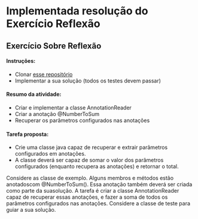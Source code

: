 # Implementada resolução do Exercício Reflexão

## Exercício Sobre Reflexão

#### Instruções:

* Clonar [esse repositório](https://github.com/phillima/exercicio-reflexao)
* Implementar a sua solução (todos os testes devem passar)

#### Resumo da atividade:
* Criar e implementar a classe AnnotationReader
* Criar a anotação @NumberToSum
* Recuperar os parâmetros configurados nas anotações

#### Tarefa proposta:
- Crie uma classe java capaz de recuperar e extrair parâmetros configurados em anotações.
- A classe deverá ser capaz de somar o valor dos parâmetros configurados (enquanto recupera as anotações) e retornar o total.
<p> Considere as classe de exemplo. Alguns membros e métodos estão anotadoscom @NumberToSum(). Essa anotação também deverá ser criada como parte da suasolução. A tarefa é criar a classe AnnotationReader capaz de recuperar essas anotações, e fazer a soma de todos os parâmetros configurados nas anotações. Considere a classe de teste  para guiar a sua solução.</p>



